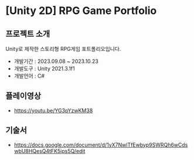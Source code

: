 # [Unity 2D] RPG Game Portfolio


## 프로젝트 소개
Unity로 제작한 스토리형 RPG게임 포트폴리오입니다.
+ 개발기간 : 2023.09.08 ~ 2023.10.23
+ 개발도구 : Unity 2021.3.1f1
+ 개발언어 : C#



## 플레이영상 
+ <https://youtu.be/YG3pYzwKM38>

## 기술서
+ <https://docs.google.com/document/d/1yX7NwlTfEwbyp9SWRQh6wCdswbU8HQesQ4tFK5ips5Q/edit>
